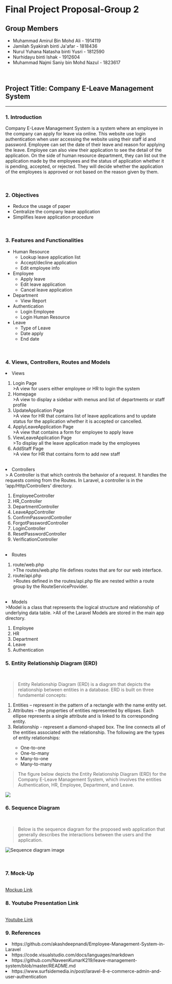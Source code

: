 # Final Project Proposal-Group 2

## Group Members
- Muhammad Amirul Bin Mohd Ali - 1914119
- Jamilah Syakirah binti Ja'afar - 1818436
- Nurul Yuhana Natasha binti Yusri - 1812590
- Nurhidayu binti Ishak - 1912604
- Muhammad Najmi Saniy bin Mohd Nazul - 1823617

<br>

## Project Title: Company E-Leave Management System

<hr> 

### 1. Introduction

Company E-Leave Management System is a system where an employee in the company can apply for leave via online. This website use login authentication when user accessing the website using their staff id and password. Employee can set the date of their leave and reason for applying the leave. Employee can also view their application to see the detail of the application. On the side of human resource department, they can list out the application made by the employees and the status of application whether it is pending, accepted, or rejected. They will decide whether the application of the employees is approved or not based on the reason given by them.

<br>

### 2. Objectives

- Reduce the usage of paper
- Centralize the company leave application
- Simplifies leave application procedure

<br>

### 3. Features and Functionalities


- Human Resource
  - Lookup leave application list
  - Accept/decline application
  - Edit employee info
- Employee
  - Apply leave
  - Edit leave application
  - Cancel leave application
- Department
   - View Report
- Authentication
   - Login Employee
   - Login Human Resource
- Leave
  - Type of Leave
  - Date apply
  - End date

<br>

### 4. Views, Controllers, Routes and Models

<li> Views </li> 
<ol> 
  <li> Login Page </li>
      >A view for users either employee or HR to login the system
  <li> Homepage </li>
	    >A view to display a sidebar with menus and list of departments or staff profile 
  <li> UpdateApplication Page </li>
      >A view for HR that contains list of leave applications and to update status for the application whether it is accepted or cancelled.
  <li> ApplyLeaveApplication Page </li> 
      >A view that contains a form for employee to apply leave 
  <li> ViewLeaveApplication Page </li>
      >To display all the leave application made by the employees
  <li> AddStaff Page </li>
      >A view for HR that contains form to add new staff 
</ol>
<br> 

<li> Controllers </li> 
> A Controller is that which controls the behavior of a request. It handles the requests coming from the Routes. In Laravel, a controller is in the ‘app/Http/Controllers’ directory.
<ol> 
  <li> EmployeeController </li>
  <li> HR_Controller </li>
  <li> DepartmentController </li>
  <li> LeaveAppController </li>
  <li> ConfirmPasswordController </li>
  <li> ForgotPasswordController </li>
  <li> LoginController </li>
  <li> ResetPasswordController </li> 
  <li> VerificationController </li>
</ol>
<br>

<li> Routes </li>
<ol> 
  <li> route/web.php </li> 
      >The routes/web.php file defines routes that are for our web interface.
  <li> route/api.php </li>
      >Routes defined in the routes/api.php file are nested within a route group by the RouteServiceProvider. 
</ol>
<br>

<li> Models </li>
>Model is a class that represents the logical structure and relationship of underlying data table. 
>All of the Laravel Models are stored in the main app directory.
<ol> 
  <li> Employee </li>
  <li> HR </li>
  <li> Department </li>
  <li> Leave </li>
  <li> Authentication </li>
</ol>

### 5. Entity Relationship Diagram (ERD)

<br>

>Entity Relationship Diagram (ERD) is a diagram that depicts the relationship between entities in a database. ERD is built on three fundamental concepts:
<ol type="1">
	<li>Entities – represent in the pattern of a rectangle with the name entity set.</li>
	<li>Attributes – the properties of entities represented by ellipses. Each ellipse represents a single attribute and is linked to its corresponding entity.</li>
	<li>Relationship - represent a diamond-shaped box. The line connects all of the entities associated with the relationship. The following are the types of entity relationships:</li>
	<ul>
		<li>One-to-one</li>
		<li>One-to-many</li>
		<li>Many-to-one</li>
		<li>Many-to-many</li>
	</ul>
</ol>  

>The figure below depicts the Entity Relationship Diagram (ERD) for the Company E-Leave Management System, which involves the entities Authentication, HR, Employee, Department, and Leave.

<img src="https://github.com/syakirahjf/hrms/blob/main/resources/ERDiagram.png?raw=true">

### 6. Sequence Diagram

<br>

>Below is the sequence diagram for the proposed web application that generally describes the interactions between the users and the application.

![Sequence diagram image](https://github.com/syakirahjf/hrms/blob/main/resources/Seq%20Diagram.png)

<br>

### 7. Mock-Up
<br>
<a href="https://hrms.my.canva.site/">Mockup Link</a>

<br>

### 8. Youtube Presentation Link
<br>
<a href="https://youtu.be/5hYJzphh86A">Youtube Link</a>

<br>

### 9. References
<li> https://github.com/akashdeepnandi/Employee-Management-System-in-Laravel </li>
<li> https://code.visualstudio.com/docs/languages/markdown </li>
<li> https://github.com/NaveenKumarK219/leave-management-system/blob/master/README.md </li>
<li> https://www.surfsidemedia.in/post/laravel-8-e-commerce-admin-and-user-authentication </li>

